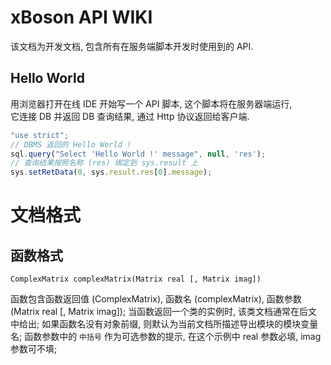 # xBoson API WIKI

该文档为开发文档, 包含所有在服务端脚本开发时使用到的 API.


## Hello World

用浏览器打开在线 IDE 开始写一个 API 脚本, 这个脚本将在服务器端运行,   
它连接 DB 并返回 DB 查询结果, 通过 Http 协议返回给客户端.

```javascript
"use strict";
// DBMS 返回的 Hello World !
sql.query("Select 'Hello World !' message", null, 'res');
// 查询结果按照名称 (res) 绑定到 sys.result 上
sys.setRetData(0, sys.result.res[0].message);
```


# 文档格式

## 函数格式

`ComplexMatrix complexMatrix(Matrix real [, Matrix imag])`

函数包含函数返回值 (ComplexMatrix), 函数名 (complexMatrix), 函数参数 (Matrix real [, Matrix imag]);
当函数返回一个类的实例时, 该类文档通常在后文中给出;
如果函数名没有对象前缀, 则默认为当前文档所描述导出模块的模块变量名;
函数参数中的 `中括号` 作为可选参数的提示, 在这个示例中 real 参数必填, imag 参数可不填;